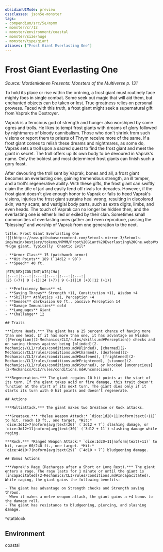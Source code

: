 ```yaml
---
obsidianUIMode: preview
cssclasses: json5e-monster
tags:
- compendium/src/5e/mpmm
- monster/cr/12
- monster/environment/coastal
- monster/size/huge
- monster/type/giant
aliases: ["Frost Giant Everlasting One"]
---
```

# Frost Giant Everlasting One
*Source: Mordenkainen Presents: Monsters of the Multiverse p. 131*  

To hold its place or rise within the ordning, a frost giant must routinely face mighty foes in single combat. Some seek out magic that will aid them, but enchanted objects can be taken or lost. True greatness relies on personal prowess. Faced with this truth, a frost giant might seek a supernatural gift from Vaprak the Destroyer.

Vaprak is a ferocious god of strength and hunger also worshiped by some ogres and trolls. He likes to tempt frost giants with dreams of glory followed by nightmares of bloody cannibalism. Those who don't shrink from such visions or report them to priests of Thrym receive more of the same. If a frost giant comes to relish these dreams and nightmares, as some do, Vaprak sets a troll upon a sacred quest to find the frost giant and meet the giant in secret. The troll offers up its own body to be devoured in Vaprak's name. Only the boldest and most determined frost giants can finish such a gory feast.

After devouring the troll sent by Vaprak, bones and all, a frost giant becomes an everlasting one, gaining tremendous strength, an ill temper, and a troll's regenerative ability. With these gifts, the frost giant can swiftly claim the title of jarl and easily fend off rivals for decades. However, if the frost giant doesn't give enough honor to Vaprak or fails to heed Vaprak's visions, injuries the frost giant sustains heal wrong, resulting in discolored skin; warty scars; and vestigial body parts, such as extra digits, limbs, and even heads. The touch of Vaprak can no longer be hidden then, and the everlasting one is either killed or exiled by their clan. Sometimes small communities of everlasting ones gather and even reproduce, passing the "blessing" and worship of Vaprak from one generation to the next.

```ad-statblock
title: Frost Giant Everlasting One
![](https://raw.githubusercontent.com/5etools-mirror-3/5etools-img/main/bestiary/tokens/MPMM/Frost%20Giant%20Everlasting%20One.webp#token)
*Huge giant, Typically  Chaotic Evil*

- **Armor Class** 15 (patchwork armor)
- **Hit Points** 189 (`14d12 + 98`)
- **Speed** 40 ft.

|STR|DEX|CON|INT|WIS|CHA|
|:---:|:---:|:---:|:---:|:---:|:---:|
|25 (+7)| 9 (-1)|24 (+7)| 9 (-1)|10 (+0)|12 (+1)|

- **Proficiency Bonus** +4
- **Saving Throws** Strength +11, Constitution +11, Wisdom +4
- **Skills** Athletics +11, Perception +4
- **Senses** darkvision 60 ft., passive Perception 14
- **Damage Immunities** cold
- **Languages** Giant
- **Challenge** 12

## Traits

***Extra Heads.*** The giant has a 25 percent chance of having more than one head. If it has more than one, it has advantage on Wisdom ([Perception](2-Mechanics/CLI/rules/skills.md#Perception)) checks and on saving throws against being [blinded](2-Mechanics/CLI/rules/conditions.md#Blinded), [charmed](2-Mechanics/CLI/rules/conditions.md#Charmed), [deafened](2-Mechanics/CLI/rules/conditions.md#Deafened), [frightened](2-Mechanics/CLI/rules/conditions.md#Frightened), [stunned](2-Mechanics/CLI/rules/conditions.md#Stunned), or knocked [unconscious](2-Mechanics/CLI/rules/conditions.md#Unconscious).

***Regeneration.*** The giant regains 10 hit points at the start of its turn. If the giant takes acid or fire damage, this trait doesn't function at the start of its next turn. The giant dies only if it starts its turn with 0 hit points and doesn't regenerate.

## Actions

***Multiattack.*** The giant makes two Greataxe or Rock attacks.

***Greataxe.*** *Melee Weapon Attack:* `dice:1d20+11|noform|text(+11)` to hit, reach 10 ft., one target. *Hit:* `dice:3d12+7|noform|avg|text(26)` (`3d12 + 7`) slashing damage, or `dice:3d12+11|noform|avg|text(30)` (`3d12 + 11`) slashing damage while raging.

***Rock.*** *Ranged Weapon Attack:* `dice:1d20+11|noform|text(+11)` to hit, range 60/240 ft., one target. *Hit:* `dice:4d10+7|noform|avg|text(29)` (`4d10 + 7`) bludgeoning damage.

## Bonus Actions

***Vaprak's Rage (Recharges after a Short or Long Rest).*** The giant enters a rage. The rage lasts for 1 minute or until the giant is [incapacitated](2-Mechanics/CLI/rules/conditions.md#Incapacitated). While raging, the giant gains the following benefits:

- The giant has advantage on Strength checks and Strength saving throws.  
- When it makes a melee weapon attack, the giant gains a +4 bonus to the damage roll.  
- The giant has resistance to bludgeoning, piercing, and slashing damage.  
```
^statblock

## Environment

coastal